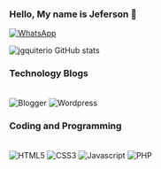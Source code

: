 ### Hello, My name is Jeferson 👋
[![WhatsApp](https://img.shields.io/badge/WhatsApp-25D366?style=for-the-badge&logo=whatsapp&logoColor=white)](https://wa.me/5511986929275)

![jgquiterio GitHub stats](https://github-readme-stats.vercel.app/api?username=jgquiterio&show_icons=true&theme=dark)

### Technology Blogs
<div style="display: inline_block"><br/>
  <img align="center" alt="Blogger" src="https://img.shields.io/badge/Blogger-FF5722?style=for-the-badge&logo=blogger&logoColor=white">
  <img align="center" alt="Wordpress" src="https://img.shields.io/badge/Wordpress-21759B?style=for-the-badge&logo=wordpress&logoColor=white">
</div>

### Coding and Programming
<div style="display: inline_block"><br/>
  <img align="center" alt="HTML5" src="https://img.shields.io/badge/HTML5-E34F26?style=for-the-badge&logo=html5&logoColor=white">
  <img align="center" alt="CSS3" src="https://img.shields.io/badge/CSS3-1572B6?style=for-the-badge&logo=css3&logoColor=white">
  <img align="center" alt="Javascript" src="https://img.shields.io/badge/JavaScript-323330?style=for-the-badge&logo=javascript&logoColor=F7DF1E">
  <img align="center" alt="PHP" src="https://img.shields.io/badge/PHP-777BB4?style=for-the-badge&logo=php&logoColor=white">
</div>

